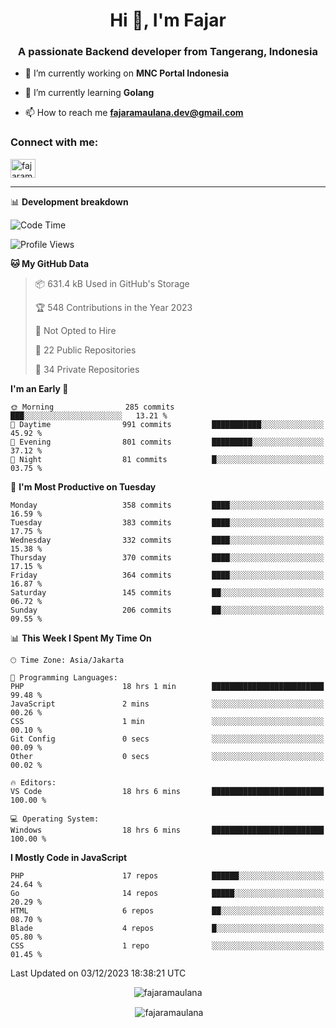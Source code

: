 <h1 align="center">Hi 👋, I'm Fajar</h1>
<h3 align="center">A passionate Backend developer from Tangerang, Indonesia</h3>

<!-- <p align="left"> <img src="https://komarev.com/ghpvc/?username=fajaramaulana&label=Profile%20views&color=0e75b6&style=flat" alt="fajaramaulana" /> </p> -->

- 🔭 I’m currently working on **MNC Portal Indonesia**

- 🌱 I’m currently learning **Golang**

- 📫 How to reach me **fajaramaulana.dev@gmail.com**

<h3 align="left">Connect with me:</h3>
<p align="left">
<a href="https://linkedin.com/in/fajar-agus-maulana-73533a180/" target="blank"><img align="center" src="https://raw.githubusercontent.com/rahuldkjain/github-profile-readme-generator/master/src/images/icons/Social/linked-in-alt.svg" alt="fajaramaulana" height="30" width="40" /></a>
</p>

-------

📊 **Development breakdown**
<!--START_SECTION:waka-->
![Code Time](http://img.shields.io/badge/Code%20Time-1%2C479%20hrs%2042%20mins-blue)

![Profile Views](http://img.shields.io/badge/Profile%20Views-6-blue)

**🐱 My GitHub Data** 

> 📦 631.4 kB Used in GitHub's Storage 
 > 
> 🏆 548 Contributions in the Year 2023
 > 
> 🚫 Not Opted to Hire
 > 
> 📜 22 Public Repositories 
 > 
> 🔑 34 Private Repositories 
 > 
**I'm an Early 🐤** 

```text
🌞 Morning                285 commits         ███░░░░░░░░░░░░░░░░░░░░░░   13.21 % 
🌆 Daytime                991 commits         ███████████░░░░░░░░░░░░░░   45.92 % 
🌃 Evening                801 commits         █████████░░░░░░░░░░░░░░░░   37.12 % 
🌙 Night                  81 commits          █░░░░░░░░░░░░░░░░░░░░░░░░   03.75 % 
```
📅 **I'm Most Productive on Tuesday** 

```text
Monday                   358 commits         ████░░░░░░░░░░░░░░░░░░░░░   16.59 % 
Tuesday                  383 commits         ████░░░░░░░░░░░░░░░░░░░░░   17.75 % 
Wednesday                332 commits         ████░░░░░░░░░░░░░░░░░░░░░   15.38 % 
Thursday                 370 commits         ████░░░░░░░░░░░░░░░░░░░░░   17.15 % 
Friday                   364 commits         ████░░░░░░░░░░░░░░░░░░░░░   16.87 % 
Saturday                 145 commits         ██░░░░░░░░░░░░░░░░░░░░░░░   06.72 % 
Sunday                   206 commits         ██░░░░░░░░░░░░░░░░░░░░░░░   09.55 % 
```


📊 **This Week I Spent My Time On** 

```text
🕑︎ Time Zone: Asia/Jakarta

💬 Programming Languages: 
PHP                      18 hrs 1 min        █████████████████████████   99.48 % 
JavaScript               2 mins              ░░░░░░░░░░░░░░░░░░░░░░░░░   00.26 % 
CSS                      1 min               ░░░░░░░░░░░░░░░░░░░░░░░░░   00.10 % 
Git Config               0 secs              ░░░░░░░░░░░░░░░░░░░░░░░░░   00.09 % 
Other                    0 secs              ░░░░░░░░░░░░░░░░░░░░░░░░░   00.02 % 

🔥 Editors: 
VS Code                  18 hrs 6 mins       █████████████████████████   100.00 % 

💻 Operating System: 
Windows                  18 hrs 6 mins       █████████████████████████   100.00 % 
```

**I Mostly Code in JavaScript** 

```text
PHP                      17 repos            ██████░░░░░░░░░░░░░░░░░░░   24.64 % 
Go                       14 repos            █████░░░░░░░░░░░░░░░░░░░░   20.29 % 
HTML                     6 repos             ██░░░░░░░░░░░░░░░░░░░░░░░   08.70 % 
Blade                    4 repos             █░░░░░░░░░░░░░░░░░░░░░░░░   05.80 % 
CSS                      1 repo              ░░░░░░░░░░░░░░░░░░░░░░░░░   01.45 % 
```




 Last Updated on 03/12/2023 18:38:21 UTC
<!--END_SECTION:waka-->
<p align="center"><img align="center" src="https://github-readme-stats.vercel.app/api/top-langs?username=fajaramaulana&show_icons=true&locale=en&layout=compact" alt="fajaramaulana" /></p>

<p align="center">&nbsp;<img align="center" src="https://github-readme-stats.vercel.app/api?username=fajaramaulana&show_icons=true&locale=en" alt="fajaramaulana" /></p>
